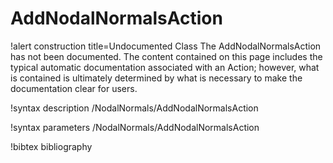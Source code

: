 <!-- MOOSE Documentation Stub: Remove this when content is added. -->

# AddNodalNormalsAction

!alert construction title=Undocumented Class
The AddNodalNormalsAction has not been documented. The content contained on this page includes the
typical automatic documentation associated with an Action; however, what is contained is ultimately
determined by what is necessary to make the documentation clear for users.

!syntax description /NodalNormals/AddNodalNormalsAction

!syntax parameters /NodalNormals/AddNodalNormalsAction

!bibtex bibliography
